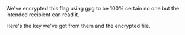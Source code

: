 We've encrypted this flag using gpg to be 100% certain
no one but the intended recipient can read it.

Here's the key we've got from them and the encrypted file.

